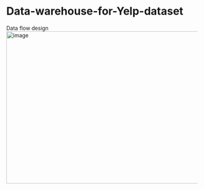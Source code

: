 # Data-warehouse-for-Yelp-dataset



Data flow design
<img width="1000" height="400" alt="image" src="https://user-images.githubusercontent.com/66984648/168505352-7abdaccf-020c-42cd-9476-83664187cfb1.png">
